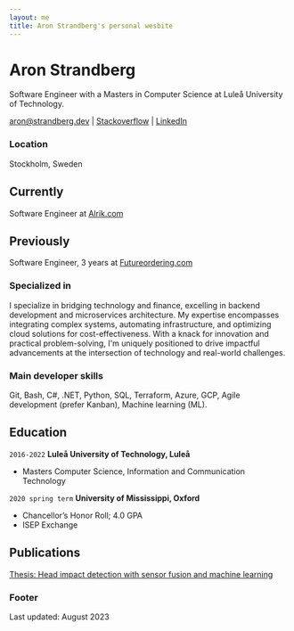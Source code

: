 ```yaml
---
layout: me
title: Aron Strandberg's personal wesbite
---
```

# Aron Strandberg
Software Engineer with a Masters in Computer Science at Luleå University of Technology.

<div id="webaddress">
  <a href="aron@strandberg.dev">aron@strandberg.dev</a> 
  | <a href="https://stackoverflow.com/users/10439888/aron-strandberg">Stackoverflow</a>
  | <a href="https://www.linkedin.com/in/aron-strandberg">LinkedIn</a>
</div>

### Location

Stockholm, Sweden


## Currently

Software Engineer at [Alrik.com](https://alrik.com)

## Previously

Software Engineer, 3 years at [Futureordering.com](https://futureordering.com)



### Specialized in

I specialize in bridging technology and finance, excelling in backend development and microservices architecture. My expertise encompasses integrating complex systems, automating infrastructure, and optimizing cloud solutions for cost-effectiveness. With a knack for innovation and practical problem-solving, I'm uniquely positioned to drive impactful advancements at the intersection of technology and real-world challenges.


### Main developer skills

Git, Bash, C#, .NET, Python, SQL, Terraform, Azure, GCP, Agile development (prefer Kanban), Machine learning (ML).


## Education

`2016-2022`
__Luleå University of Technology, Luleå__

- Masters Computer Science, Information and Communication Technology

`2020 spring term`
__University of Mississippi, Oxford__

- Chancellor’s Honor Roll; 4.0 GPA
- ISEP Exchange

## Publications

[Thesis: Head impact detection with sensor fusion and machine learning](https://urn.kb.se/resolve?urn=urn:nbn:se:ltu:diva-90124)


### Footer

Last updated: August 2023


